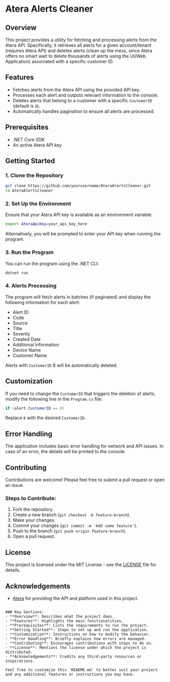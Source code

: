 # Atera Alerts Cleaner

## Overview

This project provides a utility for fetching and processing alerts from the Atera API. Specifically, it retrieves all alerts for a given account/tenant (requires Atera API) and deletes alerts (clean up the mess, since Atera offers no smart wait to delete thousands of alerts using the UI/Web Application) associated with a specific customer ID.

## Features

- Fetches alerts from the Atera API using the provided API key.
- Processes each alert and outputs relevant information to the console.
- Deletes alerts that belong to a customer with a specific `CustomerID` (default is `8`).
- Automatically handles pagination to ensure all alerts are processed.

## Prerequisites

- .NET Core SDK
- An active Atera API key

## Getting Started

### 1. Clone the Repository

```bash
git clone https://github.com/yourusername/AteraAlertsCleaner.git
cd AteraAlertsCleaner
```

### 2. Set Up the Environment

Ensure that your Atera API key is available as an environment variable:

```bash
export AteraApiKey=your_api_key_here
```

Alternatively, you will be prompted to enter your API key when running the program.

### 3. Run the Program

You can run the program using the .NET CLI:

```bash
dotnet run
```

### 4. Alerts Processing

The program will fetch alerts in batches (if paginated) and display the following information for each alert:

- Alert ID
- Code
- Source
- Title
- Severity
- Created Date
- Additional Information
- Device Name
- Customer Name

Alerts with `CustomerID` 8 will be automatically deleted.

## Customization

If you need to change the `CustomerID` that triggers the deletion of alerts, modify the following line in the `Program.cs` file:

```csharp
if (alert.CustomerID == 8)
```

Replace `8` with the desired `CustomerID`.

## Error Handling

The application includes basic error handling for network and API issues. In case of an error, the details will be printed to the console.

## Contributing

Contributions are welcome! Please feel free to submit a pull request or open an issue.

### Steps to Contribute:

1. Fork the repository.
2. Create a new branch (`git checkout -b feature-branch`).
3. Make your changes.
4. Commit your changes (`git commit -m 'Add some feature'`).
5. Push to the branch (`git push origin feature-branch`).
6. Open a pull request.

## License

This project is licensed under the MIT License - see the [LICENSE](LICENSE) file for details.

## Acknowledgements

- [Atera](https://www.atera.com/) for providing the API and platform used in this project.
```

### Key Sections:
- **Overview**: Describes what the project does.
- **Features**: Highlights the main functionalities.
- **Prerequisites**: Lists the requirements to run the project.
- **Getting Started**: Steps to set up and run the application.
- **Customization**: Instructions on how to modify the behavior.
- **Error Handling**: Briefly explains how errors are managed.
- **Contributing**: Encourages contributions with steps to do so.
- **License**: Mentions the license under which the project is distributed.
- **Acknowledgements**: Credits any third-party resources or inspirations. 

Feel free to customize this `README.md` to better suit your project and any additional features or instructions you may have.
